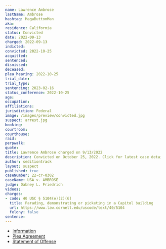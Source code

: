 ```yaml
---
name: Lawrence Ambrose
lastName: Ambrose
hashtag: MagaButtonMan
aka:
residence: California
status: Convicted
date: 2022-09-13
charged: 2022-09-13
indicted:
convicted: 2022-10-25
acquitted:
sentenced:
dismissed:
deceased:
plea_hearing: 2022-10-25
trial_date:
trial_type:
sentencing: 2023-02-16
status_conference: 2022-10-25
age:
occupation:
affiliations:
jurisdiction: Federal
image: /images/preview/convicted.jpg
suspect: arrest.jpg
booking:
courtroom:
courthouse:
raid:
perpwalk:
quote:
title: Lawrence Ambrose charged on 9/13/2022
description: Convicted on October 25, 2022. Click for latest case details.
author: seditiontrack
layout: suspect
published: true
caseNumber: 22-cr-0302
caseName: USA v. AMBROSE
judge: Dabney L. Friedrich
videos:
charges:
- code: 40 USC § 5104(e)(2)(G)
  title: Parading, demonstrating or picketing in a Capitol building
  url: https://www.law.cornell.edu/uscode/text/40/5104
  felony: false
sentence:
---
```

- [Information](https://www.justice.gov/usao-dc/case-multi-defendant/file/1548076/download)
- [Plea Agreement](https://www.justice.gov/usao-dc/case-multi-defendant/file/1548081/download)
- [Statement of Offense](https://www.justice.gov/usao-dc/case-multi-defendant/file/1548086/download)

